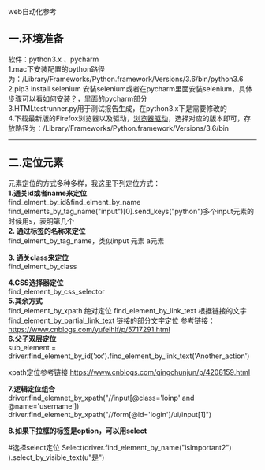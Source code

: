 web自动化参考
## 一.环境准备

软件：python3.x 、pycharm   
1.mac下安装配置的python路径为：/Library/Frameworks/Python.framework/Versions/3.6/bin/python3.6   
2.pip3 install selenium 安装selenium或者在pycharm里面安装selenium，具体步骤可以看[如何安装？](https://github.com/GongK/APPIUM)，里面的pycharm部分      
3.HTMLtestrunner.py用于测试报告生成，在python3.x下是需要修改的   
4.下载最新版的Firefox浏览器以及驱动，[浏览器驱动](https://github.com/mozilla/geckodriver/releases)，选择对应的版本即可，存放路径为：/Library/Frameworks/Python.framework/Versions/3.6/bin   

---
## 二.定位元素
元素定位的方式多种多样，我这里下列定位方式：   
**1.通关id或者name来定位**     
find_elment_by_id&find_elment_by_name   
find_elments_by_tag_name("input")[0].send_keys("python")多个input元素的时候用s，表明第几个    
**2. 通过标签的名称来定位**     
find_elment_by_tag_name，类似input 元素 a元素       

**3. 通关class来定位**    
find_elment_by_class 

**4.CSS选择器定位**   
find_element_by_css_selector   
**5.其余方式**   
find_element_by_xpath  绝对定位
find_element_by_link_text 根据链接的文字
find_element_by_partial_link_text   链接的部分文字定位
参考链接：
https://www.cnblogs.com/yufeihlf/p/5717291.html   
**6.父子双层定位**      
sub_element = driver.find_element_by_id('xx').find_element_by_link_text('Another_action')

xpath定位参考链接
https://www.cnblogs.com/qingchunjun/p/4208159.html

**7.逻辑定位组合**   
driver.find_elemnet_by_xpath("//input[@class='loinp' and @name='username'])
driver.find_element_by_xpath("//form[@id='login']/ui/input[1]")

**8.如果下拉框的标签是option，可以用select**   
 
 
  #选择select定位
        Select(driver.find_element_by_name("isImportant2")
               ).select_by_visible_text(u"是")
